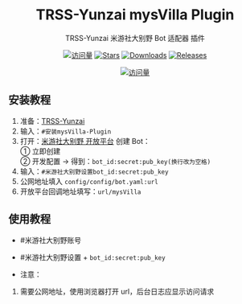 <div align="center">

# TRSS-Yunzai mysVilla Plugin

TRSS-Yunzai 米游社大别野 Bot 适配器 插件

[![访问量](https://visitor-badge.glitch.me/badge?page_id=TimeRainStarSky.Yunzai-mysVilla-Plugin&right_color=red&left_text=访%20问%20量)](https://github.com/TimeRainStarSky/Yunzai-mysVilla-Plugin)
[![Stars](https://img.shields.io/github/stars/TimeRainStarSky/Yunzai-mysVilla-Plugin?color=yellow&label=收藏)](../../stargazers)
[![Downloads](https://img.shields.io/github/downloads/TimeRainStarSky/Yunzai-mysVilla-Plugin/total?color=blue&label=下载)](../../archive/main.tar.gz)
[![Releases](https://img.shields.io/github/v/release/TimeRainStarSky/Yunzai-mysVilla-Plugin?color=green&label=发行版)](../../releases/latest)

[![访问量](https://profile-counter.glitch.me/TimeRainStarSky-Yunzai-mysVilla-Plugin/count.svg)](https://github.com/TimeRainStarSky/Yunzai-mysVilla-Plugin)

</div>

## 安装教程

1. 准备：[TRSS-Yunzai](../../../Yunzai)
2. 输入：`#安装mysVilla-Plugin`
3. 打开：[米游社大别野 开放平台](https://open.miyoushe.com) 创建 Bot：  
① 立即创建  
② 开发配置 → 得到：`bot_id:secret:pub_key(换行改为空格)`  
4. 输入：`#米游社大别野设置bot_id:secret:pub_key`
5. 公网地址填入 `config/config/bot.yaml:url`
6. 开放平台回调地址填写：`url/mysVilla`

## 使用教程

- #米游社大别野账号
- #米游社大别野设置 + `bot_id:secret:pub_key`

- 注意：
1. 需要公网地址，使用浏览器打开 url，后台日志应显示访问请求